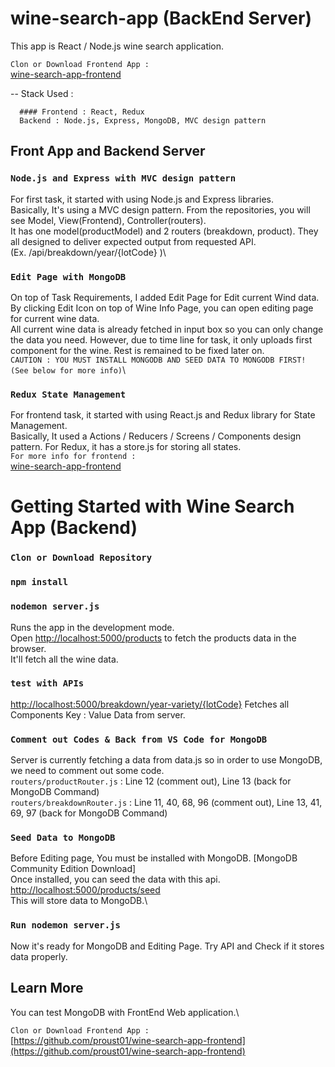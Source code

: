 # wine-search-app (BackEnd Server)

This app is React / Node.js wine search application.


`Clon or Download Frontend App : `\
[wine-search-app-frontend](https://github.com/proust01/wine-search-app-frontend)

-- Stack Used : 

      #### Frontend : React, Redux
      Backend : Node.js, Express, MongoDB, MVC design pattern
      
## Front App and Backend Server

### `Node.js and Express with MVC design pattern`
For first task, it started with using Node.js and Express libraries. <br>
Basically, It's using a MVC design pattern. From the repositories, you will see Model, View(Frontend), Controller(routers).<br>
It has one model(productModel) and 2 routers (breakdown, product). They all designed to deliver expected output from requested API.
<br>(Ex. /api/breakdown/year/{lotCode} )\


### `Edit Page with MongoDB`
On top of Task Requirements, I added Edit Page for Edit current Wind data.\
By clicking Edit Icon on top of Wine Info Page, you can open editing page for current wine data.\
All current wine data is already fetched in input box so you can only change the data you need. However, due to time line for task, it only uploads first component for the wine. Rest is remained to be fixed later on.\
`CAUTION : YOU MUST INSTALL MONGODB AND SEED DATA TO MONGODB FIRST! (See below for more info)`\

### `Redux State Management`
For frontend task, it started with using React.js and Redux library for State Management. <br>
Basically, It used a Actions / Reducers / Screens / Components design pattern. For Redux, it has a store.js for storing all states.<br>
`For more info for frontend : `\
[wine-search-app-frontend](https://github.com/proust01/wine-search-app-frontend)

# Getting Started with Wine Search App (Backend)

### `Clon or Download Repository`

### `npm install`

### `nodemon server.js`

Runs the app in the development mode.\
Open [http://localhost:5000/products](http://localhost:5000/products) to fetch the products data in the browser.\
It'll fetch all the wine data.


### `test with APIs`

[http://localhost:5000/breakdown/year-variety/{lotCode}](http://localhost:5000/breakdown/year-variety/{lotCode})
Fetches all Components Key : Value Data from server.


### `Comment out Codes & Back from VS Code for MongoDB`

Server is currently fetching a data from data.js so in order to use MongoDB, we need to comment out some code.\
`routers/productRouter.js` : Line 12 (comment out), Line 13 (back for MongoDB Command)\
`routers/breakdownRouter.js` : Line 11, 40, 68, 96 (comment out), Line 13, 41, 69, 97 (back for MongoDB Command)

### `Seed Data to MongoDB`

Before Editing page, You must be installed with MongoDB. [MongoDB Community Edition Download]\
Once installed, you can seed the data with this api.\
[http://localhost:5000/products/seed](http://localhost:5000/products/seed)\
This will store data to MongoDB.\

### `Run nodemon server.js`

Now it's ready for MongoDB and Editing Page. Try API and Check if it stores data properly.

## Learn More

You can test MongoDB with FrontEnd Web application.\

`Clon or Download Frontend App : `\
[https://github.com/proust01/wine-search-app-frontend](https://github.com/proust01/wine-search-app-frontend)


